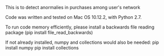 This is to detect anormalies in purchases among user's network

Code was written and tested on Mac OS 10.12.2, with Python 2.7. 

To run code memory efficiently, please install a backwards file reading package (pip install file_read_backwards)

If not already installed, numpy and collections would also be needed:
pip install numpy
pip install collections
